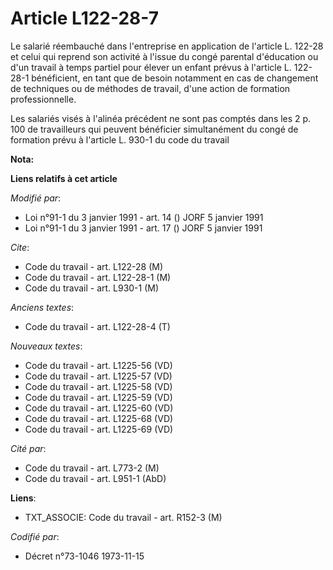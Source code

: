 # Article L122-28-7

Le salarié réembauché dans l'entreprise en application de l'article L. 122-28 et celui qui reprend son activité à l'issue du
congé parental d'éducation ou d'un travail à temps partiel pour élever un enfant prévus à l'article L. 122-28-1 bénéficient,
en tant que de besoin notamment en cas de changement de techniques ou de méthodes de travail, d'une action de formation
professionnelle.

Les salariés visés à l'alinéa précédent ne sont pas comptés dans les 2 p. 100 de travailleurs qui peuvent bénéficier
simultanément du congé de formation prévu à l'article L. 930-1 du code du travail

**Nota:**



**Liens relatifs à cet article**

_Modifié par_:

  - Loi n°91-1 du 3 janvier 1991 - art. 14 () JORF 5 janvier 1991
  - Loi n°91-1 du 3 janvier 1991 - art. 17 () JORF 5 janvier 1991

_Cite_:

  - Code du travail - art. L122-28 (M)
  - Code du travail - art. L122-28-1 (M)
  - Code du travail - art. L930-1 (M)

_Anciens textes_:

  - Code du travail - art. L122-28-4 (T)

_Nouveaux textes_:

  - Code du travail - art. L1225-56 (VD)
  - Code du travail - art. L1225-57 (VD)
  - Code du travail - art. L1225-58 (VD)
  - Code du travail - art. L1225-59 (VD)
  - Code du travail - art. L1225-60 (VD)
  - Code du travail - art. L1225-68 (VD)
  - Code du travail - art. L1225-69 (VD)

_Cité par_:

  - Code du travail - art. L773-2 (M)
  - Code du travail - art. L951-1 (AbD)

**Liens**:

  - TXT_ASSOCIE: Code du travail - art. R152-3 (M)

_Codifié par_:

  - Décret n°73-1046 1973-11-15
